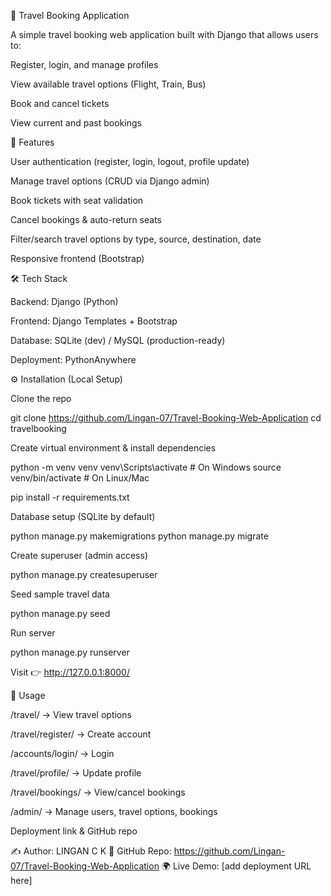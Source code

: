 🚌 Travel Booking Application

A simple travel booking web application built with Django that allows users to:

Register, login, and manage profiles

View available travel options (Flight, Train, Bus)

Book and cancel tickets

View current and past bookings

🚀 Features

User authentication (register, login, logout, profile update)

Manage travel options (CRUD via Django admin)

Book tickets with seat validation

Cancel bookings & auto-return seats

Filter/search travel options by type, source, destination, date

Responsive frontend (Bootstrap)

🛠️ Tech Stack

Backend: Django (Python)

Frontend: Django Templates + Bootstrap

Database: SQLite (dev) / MySQL (production-ready)

Deployment: PythonAnywhere

⚙️ Installation (Local Setup)

Clone the repo

git clone https://github.com/Lingan-07/Travel-Booking-Web-Application
cd travelbooking


Create virtual environment & install dependencies

python -m venv venv
venv\Scripts\activate   # On Windows
source venv/bin/activate  # On Linux/Mac

pip install -r requirements.txt


Database setup (SQLite by default)

python manage.py makemigrations
python manage.py migrate


Create superuser (admin access)

python manage.py createsuperuser


Seed sample travel data

python manage.py seed


Run server

python manage.py runserver


Visit 👉 http://127.0.0.1:8000/

🔑 Usage

/travel/ → View travel options

/travel/register/ → Create account

/accounts/login/ → Login

/travel/profile/ → Update profile

/travel/bookings/ → View/cancel bookings

/admin/ → Manage users, travel options, bookings


Deployment link & GitHub repo

✍️ Author: LINGAN C K
🔗 GitHub Repo: https://github.com/Lingan-07/Travel-Booking-Web-Application
🌍 Live Demo: [add deployment URL here]